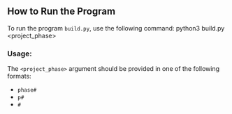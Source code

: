 ## How to Run the Program

To run the program `build.py`, use the following command:
python3 build.py <project_phase>

### Usage:

The `<project_phase>` argument should be provided in one of the following formats:

- `phase#`
- `p#`
- `#`
